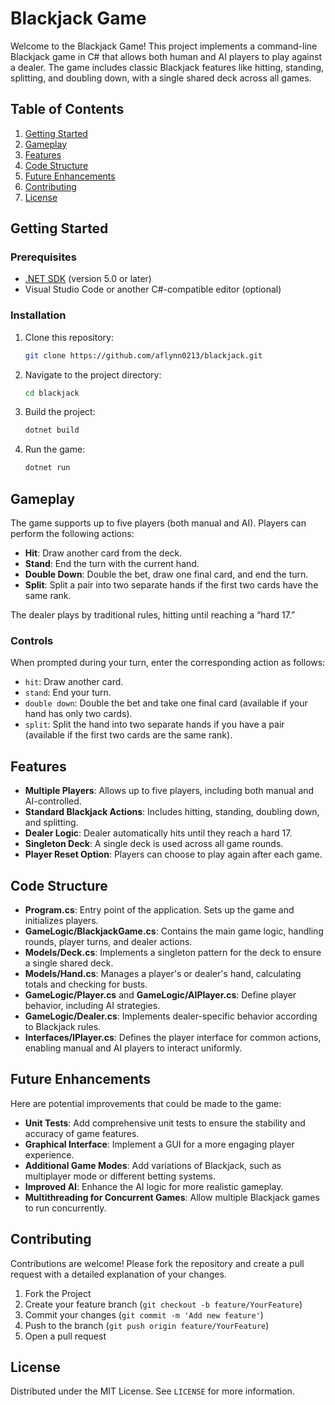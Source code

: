 
# Blackjack Game

Welcome to the Blackjack Game! This project implements a command-line Blackjack game in C# that allows both human and AI players to play against a dealer. The game includes classic Blackjack features like hitting, standing, splitting, and doubling down, with a single shared deck across all games.

## Table of Contents

1. [Getting Started](#getting-started)
2. [Gameplay](#gameplay)
3. [Features](#features)
4. [Code Structure](#code-structure)
5. [Future Enhancements](#future-enhancements)
6. [Contributing](#contributing)
7. [License](#license)

## Getting Started

### Prerequisites

- [.NET SDK](https://dotnet.microsoft.com/download) (version 5.0 or later)
- Visual Studio Code or another C#-compatible editor (optional)

### Installation

1. Clone this repository:

   ```bash
   git clone https://github.com/aflynn0213/blackjack.git
   ```

2. Navigate to the project directory:

   ```bash
   cd blackjack
   ```

3. Build the project:

   ```bash
   dotnet build
   ```

4. Run the game:

   ```bash
   dotnet run
   ```

## Gameplay

The game supports up to five players (both manual and AI). Players can perform the following actions:

- **Hit**: Draw another card from the deck.
- **Stand**: End the turn with the current hand.
- **Double Down**: Double the bet, draw one final card, and end the turn.
- **Split**: Split a pair into two separate hands if the first two cards have the same rank.

The dealer plays by traditional rules, hitting until reaching a “hard 17.”

### Controls

When prompted during your turn, enter the corresponding action as follows:

- `hit`: Draw another card.
- `stand`: End your turn.
- `double down`: Double the bet and take one final card (available if your hand has only two cards).
- `split`: Split the hand into two separate hands if you have a pair (available if the first two cards are the same rank).

## Features

- **Multiple Players**: Allows up to five players, including both manual and AI-controlled.
- **Standard Blackjack Actions**: Includes hitting, standing, doubling down, and splitting.
- **Dealer Logic**: Dealer automatically hits until they reach a hard 17.
- **Singleton Deck**: A single deck is used across all game rounds.
- **Player Reset Option**: Players can choose to play again after each game.

## Code Structure

- **Program.cs**: Entry point of the application. Sets up the game and initializes players.
- **GameLogic/BlackjackGame.cs**: Contains the main game logic, handling rounds, player turns, and dealer actions.
- **Models/Deck.cs**: Implements a singleton pattern for the deck to ensure a single shared deck.
- **Models/Hand.cs**: Manages a player's or dealer's hand, calculating totals and checking for busts.
- **GameLogic/Player.cs** and **GameLogic/AIPlayer.cs**: Define player behavior, including AI strategies.
- **GameLogic/Dealer.cs**: Implements dealer-specific behavior according to Blackjack rules.
- **Interfaces/IPlayer.cs**: Defines the player interface for common actions, enabling manual and AI players to interact uniformly.

## Future Enhancements

Here are potential improvements that could be made to the game:

- **Unit Tests**: Add comprehensive unit tests to ensure the stability and accuracy of game features.
- **Graphical Interface**: Implement a GUI for a more engaging player experience.
- **Additional Game Modes**: Add variations of Blackjack, such as multiplayer mode or different betting systems.
- **Improved AI**: Enhance the AI logic for more realistic gameplay.
- **Multithreading for Concurrent Games**: Allow multiple Blackjack games to run concurrently.

## Contributing

Contributions are welcome! Please fork the repository and create a pull request with a detailed explanation of your changes.

1. Fork the Project
2. Create your feature branch (`git checkout -b feature/YourFeature`)
3. Commit your changes (`git commit -m 'Add new feature'`)
4. Push to the branch (`git push origin feature/YourFeature`)
5. Open a pull request

## License

Distributed under the MIT License. See `LICENSE` for more information.
